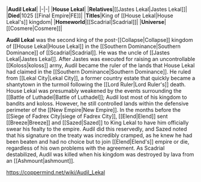 |**Audil Lekal**|
|-|-|
|**House Lekal**|
|**Relatives**|[[Jastes Lekal\|Jastes Lekal]]|
|**Died**|1025 [[Final Empire\|FE]]|
|**Titles**|King of [[House Lekal\|House Lekal's]] kingdom|
|**Homeworld**|[[Scadrial\|Scadrial]]|
|**Universe**|[[Cosmere\|Cosmere]]|

**Audil Lekal** was the second king of the post-[[Collapse\|Collapse]] kingdom of [[House Lekal\|House Lekal]] in the [[Southern Dominance\|Southern Dominance]] of [[Scadrial\|Scadrial]]. He was the uncle of [[Jastes Lekal\|Jastes Lekal]].
After Jastes was executed for raising an uncontrollable [[Koloss\|koloss]] army, Audil became the ruler of the lands that House Lekal had claimed in the [[Southern Dominance\|Southern Dominance]]. He ruled from [[Lekal City\|Lekal City]], a former country estate that quickly became a shantytown in the turmoil following the [[Lord Ruler\|Lord Ruler's]] death.
House Lekal was presumably weakened by the events surrounding the [[Battle of Luthadel\|Battle of Luthadel]]; Audil lost most of his kingdom to bandits and koloss. However, he still controlled lands within the defensive perimeter of the [[New Empire\|New Empire]]. In the months before the [[Siege of Fadrex City\|siege of Fadrex City]], [[Elend\|Elend]] sent [[Breeze\|Breeze]] and [[Sazed\|Sazed]] to King Lekal to have him officially swear his fealty to the empire. Audil did this reservedly, and Sazed noted that his signature on the treaty was incredibly cramped, as he knew he had been beaten and had no choice but to join [[Elend\|Elend's]] empire or die, regardless of his own problems with the agreement.
As Scadrial destabilized, Audil was killed when his kingdom was destroyed by lava from an [[Ashmount\|ashmount]].



https://coppermind.net/wiki/Audil_Lekal